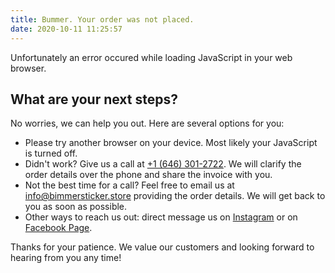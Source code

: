 ```yaml
---
title: Bummer. Your order was not placed.
date: 2020-10-11 11:25:57
---
```


<div class="container mb-4">
<div class="row justify-content-center">
<div class="col-12 col-lg-8">

<p>Unfortunately an error occured while loading JavaScript in your web browser.</p>

<h2>What are your next steps?</h2>

<p>No worries, we can help you out. Here are several options for you:</p>

<ul>
    <li class="mt-2">Please try another browser on your device. Most likely your JavaScript is turned off.</li>
    <li class="mt-2">Didn't work? Give us a call at <a href="tel:6463012722">+1 (646) 301-2722</a>. We will clarify the order details over the phone and share the invoice with you.</li>
    <li class="mt-2">Not the best time for a call? Feel free to email us at <a href="mailto:&#105;nfo&#64;b&#105;%6dm&#101;%72s&#116;&#105;%63k%65r.st%6f%72%65">info@bimmersticker.store</a> providing the order details. We will get back to you as soon as possible.</li>
    <li class="mt-2">Other ways to reach us out: direct message us on <a href="https://www.instagram.com/bimmersticker.store/">Instagram</a> or on <a href="https://www.facebook.com/bimmersticker.store/">Facebook Page</a>.</li>
</ul>

<p>Thanks for your patience. We value our customers and looking forward to hearing from you any time!</p>

</div>
</div>
</div>                